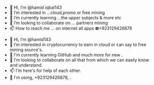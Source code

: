 - 👋 Hi, I’m @hamid iqbal143
- 👀 I’m interested in ...cloud,promo or free mining
- 🌱 I’m currently learning ...the upper subjects & more etc
- 💞️ I’m looking to collaborate on ... partners mining
- 📫 How to reach me ... on internet all apps ☎️+923129426878

<!---
Hamid Iqbal 143/HAMID143 is a ✨ special ✨ repository because its `README.md` (this file) appears on your GitHub profile.
You can click the Preview link to take a look at your changes.
--->
- 👋 Hi, I’m @hamid143
- 👀 I’m interested in cryptocurrency to earn in cloud or can say to free mining source's.
- 🌱 I'm currently learning GitHub and much more for new .
- 💞 I'm looking to collaborate on all that from which we can easily know  and understand.
- 📫 I'm here's for help of each other.
- 📲 I'm using, +923129426878, .

